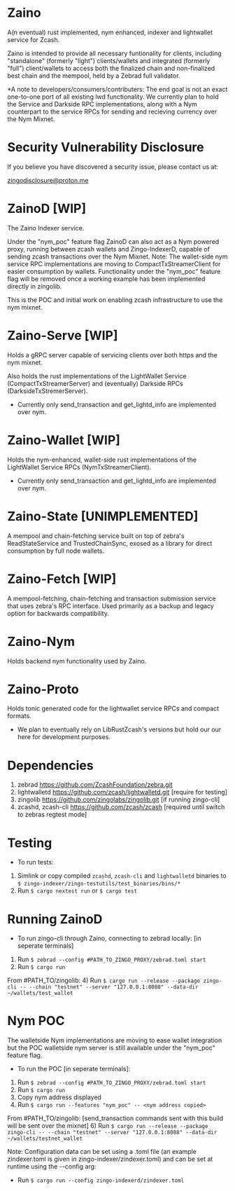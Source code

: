 # Zaino
A(n eventual) rust implemented, nym enhanced, indexer and lightwallet service for Zcash.

Zaino is intended to provide all necessary funtionality for clients, including "standalone" (formerly "light") clients/wallets and integrated (formerly "full") client/wallets to access both the finalized chain and non-finalized best chain and the mempool, held by a Zebrad full validator.

*A note to developers/consumers/contributers: The end goal is not an exact one-to-one port of all existing lwd functionality. We currently plan to hold the Service and Darkside RPC implementations, along with a Nym counterpart to the service RPCs for sending and recieving currency over the Nym Mixnet.

# Security Vulnerability Disclosure
If you believe you have discovered a security issue, please contact us at:

zingodisclosure@proton.me

# ZainoD [WIP]
The Zaino Indexer service.

Under the "nym_poc" feature flag ZainoD can also act as a Nym powered proxy, running between zcash wallets and Zingo-IndexerD, capable of sending zcash transactions over the Nym Mixnet. 
Note: The wallet-side nym service RPC implementations are moving to CompactTxStreamerClient for easier consumption by wallets. Functionality under the "nym_poc" feature flag will be removed once a working example has been implemented directly in zingolib.

This is the POC and initial work on enabling zcash infrastructure to use the nym mixnet.

# Zaino-Serve [WIP]
Holds a gRPC server capable of servicing clients over both https and the nym mixnet.

Also holds the rust implementations of the LightWallet Service (CompactTxStreamerServer) and (eventually) Darkside RPCs (DarksideTxStremerServer).

* Currently only send_transaction and get_lightd_info are implemented over nym.

# Zaino-Wallet [WIP]
Holds the nym-enhanced, wallet-side rust implementations of the LightWallet Service RPCs (NymTxStreamerClient).

* Currently only send_transaction and get_lightd_info are implemented over nym.

# Zaino-State [UNIMPLEMENTED]
A mempool and chain-fetching service built on top of zebra's ReadStateService and TrustedChainSync, exosed as a library for direct consumption by full node wallets.

# Zaino-Fetch [WIP]
A mempool-fetching, chain-fetching and transaction submission service that uses zebra's RPC interface. Used primarily as a backup and legacy option for backwards compatibility.

# Zaino-Nym
Holds backend nym functionality used by Zaino.

# Zaino-Proto
Holds tonic generated code for the lightwallet service RPCs and compact formats.

* We plan to eventually rely on LibRustZcash's versions but hold our our here for development purposes.


# Dependencies
1) zebrad <https://github.com/ZcashFoundation/zebra.git>
2) lightwalletd <https://github.com/zcash/lightwalletd.git> [require for testing]
3) zingolib <https://github.com/zingolabs/zingolib.git> [if running zingo-cli]
4) zcashd, zcash-cli <https://github.com/zcash/zcash> [required until switch to zebras regtest mode]


# Testing
- To run tests:
1) Simlink or copy compiled `zcashd`, `zcash-cli` and `lightwalletd` binaries to `$ zingo-indexer/zingo-testutils/test_binaries/bins/*`
3) Run `$ cargo nextest run` or `$ cargo test`

# Running ZainoD
- To run zingo-cli through Zaino, connecting to zebrad locally: [in seperate terminals]
1) Run `$ zebrad --config #PATH_TO_ZINGO_PROXY/zebrad.toml start`
3) Run `$ cargo run`

From #PATH_TO/zingolib:
4) Run `$ cargo run --release --package zingo-cli -- --chain "testnet" --server "127.0.0.1:8080" --data-dir ~/wallets/test_wallet`

# Nym POC
The walletside Nym implementations are moving to ease wallet integration but the POC walletside nym server is still available under the "nym_poc" feature flag.
- To run the POC [in seperate terminals]:
1) Run `$ zebrad --config #PATH_TO_ZINGO_PROXY/zebrad.toml start`
3) Run `$ cargo run`
4) Copy nym address displayed
5) Run `$ cargo run --features "nym_poc" -- <nym address copied>`

From #PATH_TO/zingolib: [send_transaction commands sent with this build will be sent over the mixnet]
6) Run `$ cargo run --release --package zingo-cli -- --chain "testnet" --server "127.0.0.1:8088" --data-dir ~/wallets/testnet_wallet`

Note:
Configuration data can be set using a .toml file (an example zindexer.toml is given in zingo-indexer/zindexer.toml) and can be set at runtime using the --config arg:
- Run `$ cargo run --config zingo-indexerd/zindexer.toml`

